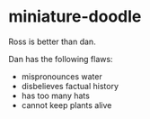 # miniature-doodle
Ross is better than dan.

Dan has the following flaws:
- mispronounces water
- disbelieves factual history
- has too many hats
- cannot keep plants alive